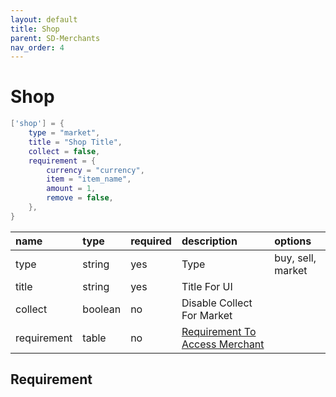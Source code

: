 ```yaml
---
layout: default
title: Shop
parent: SD-Merchants
nav_order: 4
---
```


# Shop

```lua
['shop'] = {
    type = "market",
    title = "Shop Title",
    collect = false, 
    requirement = {
        currency = "currency",
        item = "item_name",
        amount = 1,
        remove = false,
    },
}
```

| name            | type           | required     | description                    | options              |
|:----------------|:---------------|:-------------|:-------------------------------|:---------------------|
| type            | string         | yes          | Type                           | buy, sell, market    |
| title           | string         | yes          | Title For UI                   | |
| collect         | boolean        | no           | Disable Collect For Market     | |
| requirement     | table          | no           | [Requirement To Access Merchant](#requirement) | |

## Requirement
